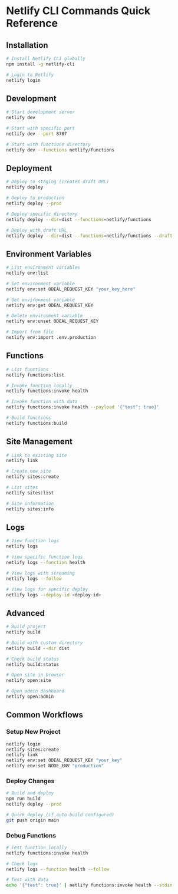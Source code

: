 # Netlify CLI Commands Quick Reference

## Installation

```bash
# Install Netlify CLI globally
npm install -g netlify-cli

# Login to Netlify
netlify login
```

## Development

```bash
# Start development server
netlify dev

# Start with specific port
netlify dev --port 8787

# Start with functions directory
netlify dev --functions netlify/functions
```

## Deployment

```bash
# Deploy to staging (creates draft URL)
netlify deploy

# Deploy to production
netlify deploy --prod

# Deploy specific directory
netlify deploy --dir=dist --functions=netlify/functions

# Deploy with draft URL
netlify deploy --dir=dist --functions=netlify/functions --draft
```

## Environment Variables

```bash
# List environment variables
netlify env:list

# Set environment variable
netlify env:set ODEAL_REQUEST_KEY "your_key_here"

# Get environment variable
netlify env:get ODEAL_REQUEST_KEY

# Delete environment variable
netlify env:unset ODEAL_REQUEST_KEY

# Import from file
netlify env:import .env.production
```

## Functions

```bash
# List functions
netlify functions:list

# Invoke function locally
netlify functions:invoke health

# Invoke function with data
netlify functions:invoke health --payload '{"test": true}'

# Build functions
netlify functions:build
```

## Site Management

```bash
# Link to existing site
netlify link

# Create new site
netlify sites:create

# List sites
netlify sites:list

# Site information
netlify sites:info
```

## Logs

```bash
# View function logs
netlify logs

# View specific function logs
netlify logs --function health

# View logs with streaming
netlify logs --follow

# View logs for specific deploy
netlify logs --deploy-id <deploy-id>
```

## Advanced

```bash
# Build project
netlify build

# Build with custom directory
netlify build --dir dist

# Check build status
netlify build:status

# Open site in browser
netlify open:site

# Open admin dashboard
netlify open:admin
```

## Common Workflows

### Setup New Project
```bash
netlify login
netlify sites:create
netlify link
netlify env:set ODEAL_REQUEST_KEY "your_key"
netlify env:set NODE_ENV "production"
```

### Deploy Changes
```bash
# Build and deploy
npm run build
netlify deploy --prod

# Quick deploy (if auto-build configured)
git push origin main
```

### Debug Functions
```bash
# Test function locally
netlify functions:invoke health

# Check logs
netlify logs --function health --follow

# Test with data
echo '{"test": true}' | netlify functions:invoke health --stdin
```